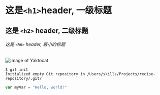# 这是`<h1>`header, 一级标题

## 这是 `<h2>` header, 二级标题

###### 这是 `<h6>` header, 最小的标题
![image of Yaktocat](https://octodex.github.com/images/yaktocat.png)

```
$ git init
Initialized empty Git repository in /Users/skills/Projects/recipe-repository/.git/
```

```javascript
var myVar = "Hello, world!"
```
